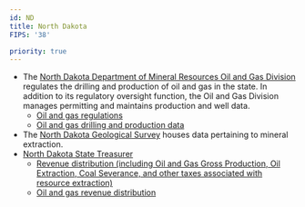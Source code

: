 ```yaml
---
id: ND
title: North Dakota
FIPS: '38'

priority: true
---
```

* The [North Dakota Department of Mineral Resources Oil and Gas Division](https://www.dmr.nd.gov/oilgas/) regulates the drilling and production of oil and gas in the state. In addition to its regulatory oversight function, the Oil and Gas Division manages permitting and maintains production and well data.
  - [Oil and gas regulations](https://www.dmr.nd.gov/oilgas/rules/rulebook.pdf)
  - [Oil and gas drilling and production data](https://www.dmr.nd.gov/oilgas/stats/statisticsvw.asp)
* The [North Dakota Geological Survey](https://www.dmr.nd.gov/ndgs/) houses data pertaining to mineral extraction.
* [North Dakota State Treasurer](http://www.nd.gov/treasurer)
  - [Revenue distribution (including Oil and Gas Gross Production, Oil Extraction, Coal Severance, and other taxes associated with resource extraction)](http://www.nd.gov/treasurer/revenue-distribution/)
  - [Oil and gas revenue distribution](http://www.nd.gov/treasurer/how-is-oil-and-gas-tax-revenue-distributed/)
